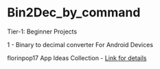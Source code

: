 # Bin2Dec_by_command

Tier-1: Beginner Projects

1 - Binary to decimal converter For Android Devices

florinpop17 App Ideas Collection - [Link for details](https://github.com/florinpop17/app-ideas)


